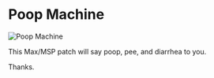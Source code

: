 # Poop Machine

![Poop Machine](/pee.png)

This Max/MSP patch will say poop, pee, and diarrhea to you.

Thanks.